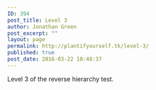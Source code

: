 ```yaml
---
ID: 394
post_title: Level 3
author: Jonathan Green
post_excerpt: ""
layout: page
permalink: http://plantifyourself.tk/level-3/
published: true
post_date: 2016-03-22 18:48:37
---
```

Level 3 of the reverse hierarchy test.